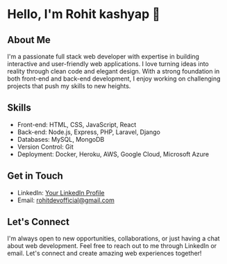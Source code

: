 # Hello, I'm Rohit kashyap 👋

## About Me
I'm a passionate full stack web developer with expertise in building interactive and user-friendly web applications. I love turning ideas into reality through clean code and elegant design. With a strong foundation in both front-end and back-end development, I enjoy working on challenging projects that push my skills to new heights.

## Skills
- Front-end: HTML, CSS, JavaScript, React
- Back-end: Node.js, Express, PHP, Laravel, Django
- Databases: MySQL, MongoDB
- Version Control: Git
- Deployment: Docker, Heroku, AWS, Google Cloud, Microsoft Azure 

## Get in Touch
- LinkedIn: [Your LinkedIn Profile](https://www.linkedin.com/in/rohit--kashyap/)
- Email: rohitdevofficial@gmail.com

## Let's Connect
I'm always open to new opportunities, collaborations, or just having a chat about web development. Feel free to reach out to me through LinkedIn or email. Let's connect and create amazing web experiences together!


